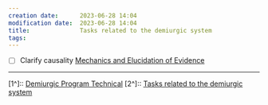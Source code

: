 ```yaml
---
creation date:		2023-06-28 14:04
modification date:	2023-06-28 14:04
title: 				Tasks related to the demiurgic system
tags:
---
```

- [ ] Clarify causality [Mechanics and Elucidation of Evidence](Mechanics%20and%20Elucidation%20of%20Evidence.md)

---
[1^]:: [Demiurgic Program Technical](Demiurgic%20Program%20Technical.md)
[2^]:: [Tasks related to the demiurgic system](Tasks%20related%20to%20the%20demiurgic%20system.md) 